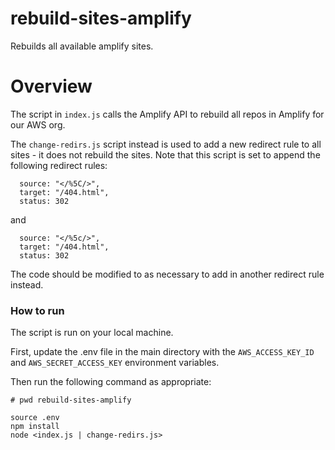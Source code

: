 # rebuild-sites-amplify

Rebuilds all available amplify sites.

# Overview

The script in `index.js` calls the Amplify API to rebuild all repos in Amplify for our AWS org.

The `change-redirs.js` script instead is used to add a new redirect rule to all sites - it does not rebuild the sites. Note that this script is set to append the following redirect rules:

```
  source: "</%5C/>",
  target: "/404.html",
  status: 302
```

and

```
  source: "</%5c/>",
  target: "/404.html",
  status: 302
```

The code should be modified to as necessary to add in another redirect rule instead.

### How to run

The script is run on your local machine.

First, update the .env file in the main directory with the `AWS_ACCESS_KEY_ID` and `AWS_SECRET_ACCESS_KEY` environment variables.

Then run the following command as appropriate:

```
# pwd rebuild-sites-amplify

source .env
npm install
node <index.js | change-redirs.js>
```
